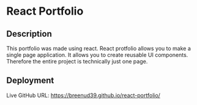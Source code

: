 # React Portfolio

## Description

This portfolio was made using react. React protfolio allows you to make a single page application. It allows you to create reusable UI components. Therefore the entire project is technically just one page.

## Deployment

Live GitHub URL: https://breenud39.github.io/react-portfolio/
